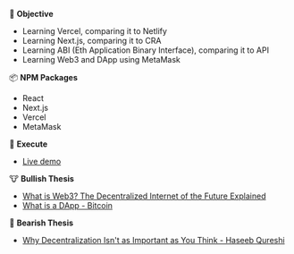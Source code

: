 :fu: **Objective**

-   Learning Vercel, comparing it to Netlify
-   Learning Next.js, comparing it to CRA
-   Learning ABI (Eth Application Binary Interface), comparing it to API
-   Learning Web3 and DApp using MetaMask

:package: **NPM Packages**

-   React
-   Next.js
-   Vercel
-   MetaMask

:rocket: **Execute**

-   [Live demo](https://vercel-test-3t4gkwdrc-hi-dapp.vercel.app/)

:cow: **Bullish Thesis**

-   [What is Web3? The Decentralized Internet of the Future Explained
    ](https://www.freecodecamp.org/news/what-is-web3/)
-   [What is a DApp - Bitcoin](https://www.bitcoin.com/get-started/what-is-a-dapp/)

:bear: **Bearish Thesis**

-   [Why Decentralization Isn't as Important as You Think - Haseeb Qureshi](https://haseebq.com/why-decentralization-isnt-as-important-as-you-think/)
